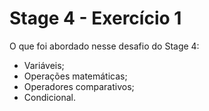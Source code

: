 # Stage 4 - Exercício 1

O que foi abordado nesse desafio do Stage 4:

- Variáveis;
- Operações matemáticas;
- Operadores comparativos;
- Condicional.
